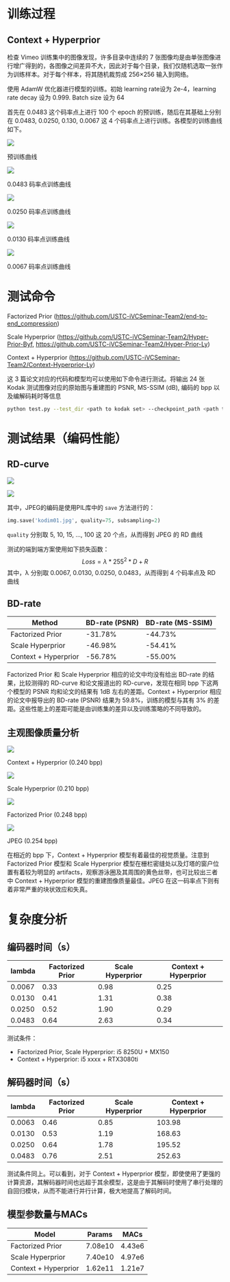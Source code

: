 # 训练过程

## Context + Hyperprior

检查 Vimeo 训练集中的图像发现，许多目录中连续的 7 张图像均是由单张图像进行增广得到的，各图像之间差异不大，因此对于每个目录，我们仅随机选取一张作为训练样本。对于每个样本，将其随机裁剪成 256×256 输入到网络。

使用 AdamW 优化器进行模型的训练。初始 learning rate设为 2e-4，learning rate decay 设为 0.999. Batch size 设为 64

首先在 0.0483 这个码率点上进行 100 个 epoch 的预训练，随后在其基础上分别在 0.0483, 0.0250, 0.130, 0.0067 这 4 个码率点上进行训练。各模型的训练曲线如下。

![](./figures/train_curve_pretrain.png)

预训练曲线

![](./figures/train_curve_483.png)

0.0483 码率点训练曲线

![](./figures/train_curve_250.png)

0.0250 码率点训练曲线

![](./figures/train_curve_130.png)

0.0130 码率点训练曲线

![](./figures/train_curve_067.png)

0.0067 码率点训练曲线

# 测试命令

Factorized Prior (https://github.com/USTC-iVCSeminar-Team2/end-to-end_compression)

Scale Hyperprior (https://github.com/USTC-iVCSeminar-Team2/Hyper-Prior-Byf, https://github.com/USTC-iVCSeminar-Team2/Hyper-Prior-Ly)

Context + Hyperprior (https://github.com/USTC-iVCSeminar-Team2/Context-Hyperprior-Ly) 

这 3 篇论文对应的代码和模型均可以使用如下命令进行测试。将输出 24  张 Kodak 测试图像对应的原始图与重建图的 PSNR, MS-SSIM (dB), 编码的 bpp 以及编解码耗时等信息

```bash
python test.py --test_dir <path to kodak set> --checkpoint_path <path to model file> --reco_dir <path to store reconstructed images>
```

# 测试结果（编码性能）

## RD-curve

![](./figures/curve_psnr_new.png)

![](./figures/curve_msssim_new.png)

其中，JPEG的编码是使用PIL库中的 `save` 方法进行的：

```python
img.save('kodim01.jpg', quality=75, subsampling=2)
```

`quality` 分别取 5, 10, 15, ..., 100 这 20 个点，从而得到 JPEG 的 RD 曲线

测试的端到端方案使用如下损失函数：
$$
Loss = \lambda*255^{2}*D + R
$$
其中，λ 分别取 0.0067, 0.0130, 0.0250, 0.0483，从而得到 4 个码率点及 RD 曲线

## BD-rate

| Method               | BD-rate (PSNR) | BD-rate (MS-SSIM) |
| -------------------- | -------------- | ----------------- |
| Factorized Prior     | -31.78%        | -44.73%           |
| Scale Hyperprior     | -46.98%        | -54.41%           |
| Context + Hyperprior | -56.78%        | -55.00%           |

Factorized Prior 和 Scale Hyperprior 相应的论文中均没有给出 BD-rate 的结果，比较测得的 RD-curve 和论文报道出的 RD-curve，发现在相同 bpp 下这两个模型的 PSNR 均和论文的结果有 1dB 左右的差距。Context + Hyperprior 相应的论文中报导出的 BD-rate (PSNR) 结果为 59.8%，训练的模型与其有 3% 的差距。这些性能上的差距可能是由训练集的差异以及训练策略的不同导致的。

## 主观图像质量分析

![](./figures/context_0240.png)

Context + Hyperprior (0.240 bpp)

![](./figures/hyperprior_0210.png)

Scale Hyperprior (0.210 bpp)

![](./figures/factorized_0248.png)

Factorized Prior (0.248 bpp)

![](./figures/jpeg_0254.jpg)

JPEG (0.254 bpp)

在相近的 bpp 下，Context + Hyperprior 模型有着最佳的视觉质量。注意到 Factorized Prior 模型和 Scale Hyperprior 模型在栅栏密缝处以及灯塔的窗户位置有着较为明显的 artifacts，观察游泳圈及其周围的黄色丝带，也可比较出三者中 Context + Hyperprior 模型的重建图像质量最佳。JPEG 在这一码率点下则有着非常严重的块状效应和失真。

# 复杂度分析

## 编码器时间（s）

| lambda | Factorized Prior | Scale Hyperprior | Context + Hyperprior |
| ------ | ---------------- | ---------------- | -------------------- |
| 0.0067 | 0.33             | 0.98             | 0.25                 |
| 0.0130 | 0.41             | 1.31             | 0.38                 |
| 0.0250 | 0.52             | 1.90             | 0.29                 |
| 0.0483 | 0.64             | 2.63             | 0.34                 |

测试条件：

* Factorized Prior, Scale Hyperprior: i5 8250U + MX150 
* Context + Hyperprior: i5 xxxx + RTX3080ti

## 解码器时间（s）

| lambda | Factorized Prior | Scale Hyperprior | Context + Hyperprior |
| ------ | ---------------- | ---------------- | -------------------- |
| 0.0063 | 0.46             | 0.85             | 103.98               |
| 0.0130 | 0.53             | 1.19             | 168.63               |
| 0.0250 | 0.64             | 1.78             | 195.52               |
| 0.0483 | 0.76             | 2.51             | 252.63               |

测试条件同上。可以看到，对于 Context + Hyperprior 模型，即使使用了更强的计算资源，其解码器时间也远超于其余模型，这是由于其解码时使用了串行处理的自回归模块，从而不能进行并行计算，极大地提高了解码时间。

## 模型参数量与MACs

| Model                | Params  | MACs   |
| -------------------- | ------- | ------ |
| Factorized Prior     | 7.08e10 | 4.43e6 |
| Scale Hyperprior     | 7.40e10 | 4.97e6 |
| Context + Hyperprior | 1.62e11 | 1.21e7 |

